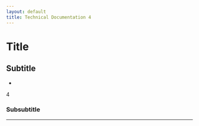 ```yaml
---
layout: default
title: Technical Documentation 4
---
```


# Title

## Subtitle

- [](/MDR_Guideline//md_sites/)

4
### Subsubtitle


---


